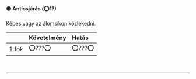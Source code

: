 #### 🟣 Antissjárás (⭕1?)

Képes vagy az álomsíkon közlekedni.

| |  Követelmény | Hatás  |
| :----------- | :----------- | :----------- |
| 1.fok | ⭕???⭕ | ⭕???⭕ |

<br />

---

